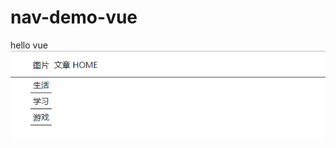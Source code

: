# nav-demo-vue
hello vue<br>
![Image text](https://github.com/1036875207/nav-demo-vue/blob/master/img-demo/child-nav.png)
